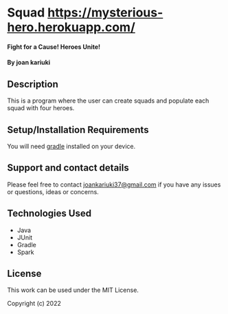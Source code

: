 # Squad https://mysterious-hero.herokuapp.com/

#### Fight for a Cause! Heroes Unite!

#### By **joan kariuki**

## Description
This is a program where the user can create squads and populate each squad with four heroes.

## Setup/Installation Requirements

You will need [gradle](https://gradle.org/gradle-download/) installed on your device.


## Support and contact details

Please feel free to contact joankariuki37@gmail.com if you have any issues or questions, ideas or concerns.

## Technologies Used

* Java
* JUnit
* Gradle
* Spark

## License

This work can be used under the MIT License.

Copyright (c) 2022
